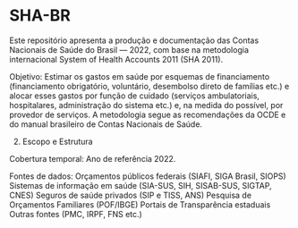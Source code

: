 # SHA-BR

Este repositório apresenta a produção e documentação das Contas Nacionais de Saúde do Brasil — 2022, com base na metodologia internacional System of Health Accounts 2011 (SHA 2011).

Objetivo: Estimar os gastos em saúde por esquemas de financiamento (financiamento obrigatório, voluntário, desembolso direto de famílias etc.) e alocar esses gastos por função de cuidado (serviços ambulatoriais, hospitalares, administração do sistema etc.) e, na medida do possível, por provedor de serviços. A metodologia segue as recomendações da OCDE e do manual brasileiro de Contas Nacionais de Saúde.

2. Escopo e Estrutura

Cobertura temporal: Ano de referência 2022.

Fontes de dados:
Orçamentos públicos federais (SIAFI, SIGA Brasil, SIOPS)
Sistemas de informação em saúde (SIA-SUS, SIH, SISAB-SUS, SIGTAP, CNES)
Seguros de saúde privados (SIP e TISS, ANS)
Pesquisa de Orçamentos Familiares (POF/IBGE)
Portais de Transparência estaduais
Outras fontes (PMC, IRPF, FNS etc.) 
